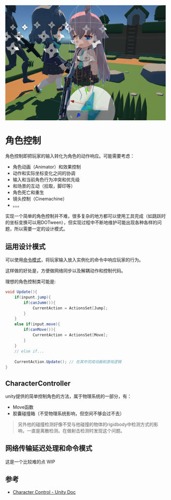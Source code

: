 
<img src="../img/characterController-1.png"> 

# 角色控制

角色控制即把玩家的输入转化为角色的动作响应。可能需要考虑：
- 角色动画（Animator）和效果控制
- 动作和实际坐标变化之间的协调
- 输入和当前角色行为冲突和优先级
- 和场景的互动（拾取，脚印等）
- 角色死亡和重生
- 镜头控制（Cinemachine）
- 。。。


实现一个简单的角色控制并不难，很多复杂的地方都可以使用工具完成（如跳跃时的坐标变换可以用DOTween），但实现过程中不断地维护可能出现各种各样的问题，所以需要一定的设计模式。

## 运用设计模式

可以使用[命令模式](./../GameCodeDesign/DesignPattern.html#命令模式)，将玩家输入放入实例化的命令中响应玩家的行为。

这样做的好处是，方便做网络同步以及解耦动作和控制代码。

理想的角色控制类可能是:
```cs
void Update(){
    if(inpunt.jump){
        if(canJumm()){
            CurrentAction = ActionsSet[Jump];
        }
    }
    else if(input.move){
        if(canMove()){
            CurrentAction = ActionsSet[Move];
        }
    }
    // else if...

    CurrentAction.Update(); // 在其中完成动画和游戏逻辑
}
```

## CharacterController

unity提供的简单控制角色的方法，属于物理系统的一部分，有：
- Move函数
- 胶囊碰撞箱（不受物理系统影响，但空间不够会过不去）

> 另外他的碰撞检测好像不受与他碰撞的物体的rigidbody中检测方式的影响，一直是离散检测。在做射击检测时发现这个问题。

## 网络传输延迟处理和命令模式

这是一个比较难的点 WIP

## 参考
- [Character Control - Unity Doc](https://docs.unity3d.com/cn/current/Manual/character-control-section.html)